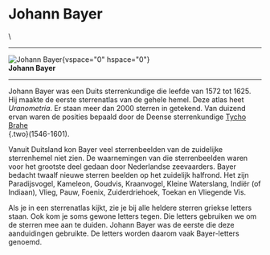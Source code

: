 # Johann Bayer

\

  -----------------------------------------------------------------------
  ![Johann Bayer](plaatjes/bayer.jpg){vspace="0" hspace="0"}\
  **Johann Bayer**

  -----------------------------------------------------------------------

Johann Bayer was een Duits sterrenkundige die leefde van 1572 tot 1625.
Hij maakte de eerste sterrenatlas van de gehele hemel. Deze atlas heet
*Uranometria*. Er staan meer dan 2000 sterren in getekend. Van duizend
ervan waren de posities bepaald door de Deense sterrenkundige [Tycho
Brahe\
](brahe.html){.two}(1546-1601).

Vanuit Duitsland kon Bayer veel sterrenbeelden van de zuidelijke
sterrenhemel niet zien. De waarnemingen van die sterrenbeelden waren
voor het grootste deel gedaan door Nederlandse zeevaarders. Bayer
bedacht twaalf nieuwe sterren beelden op het zuidelijk halfrond. Het
zijn Paradijsvogel, Kameleon, Goudvis, Kraanvogel, Kleine Waterslang,
Indiër (of Indiaan), Vlieg, Pauw, Foenix, Zuiderdriehoek, Toekan en
Vliegende Vis.

Als je in een sterrenatlas kijkt, zie je bij alle heldere sterren
griekse letters staan. Ook kom je soms gewone letters tegen. Die letters
gebruiken we om de sterren mee aan te duiden. Johann Bayer was de eerste
die deze aanduidingen gebruikte. De letters worden daarom vaak
Bayer-letters genoemd.

